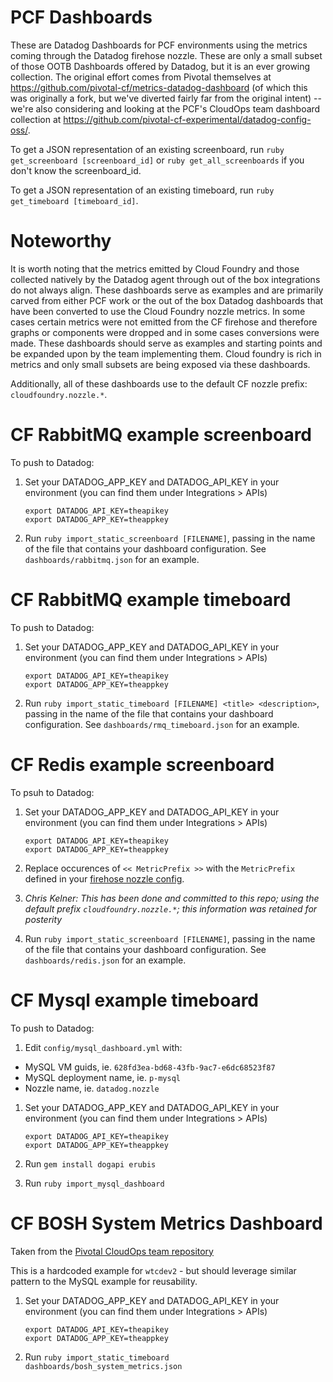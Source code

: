 # PCF Dashboards
These are Datadog Dashboards for PCF environments using the metrics coming through the Datadog firehose nozzle. These are only a small subset of those OOTB Dashboards offered by Datadog, but it is an ever growing collection. The original effort comes from Pivotal themselves at https://github.com/pivotal-cf/metrics-datadog-dashboard (of which this was originally a fork, but we've diverted fairly far from the original intent) -- we're also considering and looking at the PCF's CloudOps team dashboard collection at https://github.com/pivotal-cf-experimental/datadog-config-oss/.

To get a JSON representation of an existing screenboard, run `ruby get_screenboard [screenboard_id]` or `ruby get_all_screenboards` if you don't know the screenboard_id.

To get a JSON representation of an existing timeboard, run `ruby get_timeboard [timeboard_id]`.

# Noteworthy
It is worth noting that the metrics emitted by Cloud Foundry and those collected natively by the Datadog agent through out of the box integrations do not always align. These dashboards serve as examples and are primarily carved from either PCF work or the out of the box Datadog dashboards that have been converted to use the Cloud Foundry nozzle metrics. In some cases certain metrics were not emitted from the CF firehose and therefore graphs or components were dropped and in some cases conversions were made. These dashboards should serve as examples and starting points and be expanded upon by the team implementing them. Cloud foundry is rich in metrics and only small subsets are being exposed via these dashboards.

Additionally, all of these dashboards use to the default CF nozzle prefix: `cloudfoundry.nozzle.*`.

# CF RabbitMQ example screenboard
To push to Datadog:
1. Set your DATADOG_APP_KEY and DATADOG_API_KEY in your environment (you can find them under Integrations > APIs)

    ```
    export DATADOG_API_KEY=theapikey
    export DATADOG_APP_KEY=theappkey
    ```

1. Run `ruby import_static_screenboard [FILENAME]`, passing in the name of the file that contains your dashboard configuration. See `dashboards/rabbitmq.json` for an example.

# CF RabbitMQ example timeboard
To push to Datadog:
1. Set your DATADOG_APP_KEY and DATADOG_API_KEY in your environment (you can find them under Integrations > APIs)

    ```
    export DATADOG_API_KEY=theapikey
    export DATADOG_APP_KEY=theappkey
    ```

1. Run `ruby import_static_timeboard [FILENAME] <title> <description>`, passing in the name of the file that contains your dashboard configuration. See `dashboards/rmq_timeboard.json` for an example.

# CF Redis example screenboard
To psuh to Datadog:
1. Set your DATADOG_APP_KEY and DATADOG_API_KEY in your environment (you can find them under Integrations > APIs)

    ```
    export DATADOG_API_KEY=theapikey
    export DATADOG_APP_KEY=theappkey
    ```

1. Replace occurences of `<< MetricPrefix >>` with the `MetricPrefix` defined in your [firehose nozzle config](https://github.com/cloudfoundry-incubator/datadog-firehose-nozzle).
  1. _Chris Kelner: This has been done and committed to this repo; using the default prefix `cloudfoundry.nozzle.*`; this information was retained for posterity_
1. Run `ruby import_static_screenboard [FILENAME]`, passing in the name of the file that contains your dashboard configuration. See `dashboards/redis.json` for an example.

# CF Mysql example timeboard
To push to Datadog:
1. Edit `config/mysql_dashboard.yml` with:
  - MySQL VM guids, ie. `628fd3ea-bd68-43fb-9ac7-e6dc68523f87`
  - MySQL deployment name, ie. `p-mysql`
  - Nozzle name, ie. `datadog.nozzle`
1. Set your DATADOG_APP_KEY and DATADOG_API_KEY in your environment (you can find them under Integrations > APIs)

    ```
    export DATADOG_API_KEY=theapikey
    export DATADOG_APP_KEY=theappkey
    ```
1. Run `gem install dogapi erubis`
1. Run `ruby import_mysql_dashboard`

# CF BOSH System Metrics Dashboard
Taken from the [Pivotal CloudOps team repository](https://github.com/pivotal-cf-experimental/datadog-config-oss/blob/master/dashboard_templates/shared/bosh_system_metrics.json.erb)

This is a hardcoded example for `wtcdev2` - but should leverage similar pattern
to the MySQL example for reusability.

1. Set your DATADOG_APP_KEY and DATADOG_API_KEY in your environment (you can find them under Integrations > APIs)

    ```
    export DATADOG_API_KEY=theapikey
    export DATADOG_APP_KEY=theappkey
    ```
1. Run `ruby import_static_timeboard dashboards/bosh_system_metrics.json`
